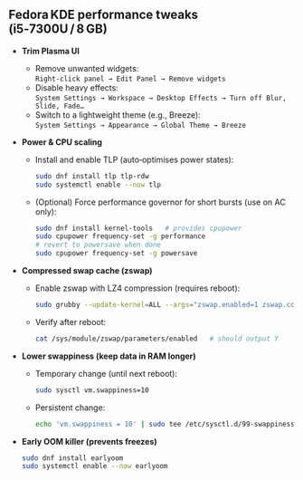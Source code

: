 ## Fedora KDE performance tweaks (i5‑7300U / 8 GB)

- **Trim Plasma UI**
  - Remove unwanted widgets:  
    `Right‑click panel → Edit Panel → Remove widgets`
  - Disable heavy effects:  
    `System Settings → Workspace → Desktop Effects → Turn off Blur, Slide, Fade…`
  - Switch to a lightweight theme (e.g., Breeze):  
    `System Settings → Appearance → Global Theme → Breeze`

- **Power & CPU scaling**
  - Install and enable TLP (auto‑optimises power states):
    ```bash
    sudo dnf install tlp tlp-rdw
    sudo systemctl enable --now tlp
    ```
  - (Optional) Force performance governor for short bursts (use on AC only):
    ```bash
    sudo dnf install kernel-tools   # provides cpupower
    sudo cpupower frequency-set -g performance
    # revert to powersave when done
    sudo cpupower frequency-set -g powersave
    ```

- **Compressed swap cache (zswap)**
  - Enable zswap with LZ4 compression (requires reboot):
    ```bash
    sudo grubby --update-kernel=ALL --args="zswap.enabled=1 zswap.compressor=lz4"
    ```
  - Verify after reboot:
    ```bash
    cat /sys/module/zswap/parameters/enabled   # should output Y
    ```

- **Lower swappiness (keep data in RAM longer)**
  - Temporary change (until next reboot):
    ```bash
    sudo sysctl vm.swappiness=10
    ```
  - Persistent change:
    ```bash
    echo 'vm.swappiness = 10' | sudo tee /etc/sysctl.d/99-swappiness.conf
    ```

- **Early OOM killer (prevents freezes)**
  ```bash
  sudo dnf install earlyoom
  sudo systemctl enable --now earlyoom
  ```
